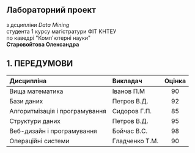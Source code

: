 ## **Лабораторний проект**
з дсципліни *Data Mining*<br/>
студента 1 курсу магістратури ФІТ КНТЕУ<br/>
по каведрі "Комп'ютерні науки"<br/>
**Старовойтова Олександра**
<br/>

## 1. ПЕРЕДУМОВИ 

| **Дисципліна** |  **Викладач** | **Оцінка** |
| :--- | :--- | :---: |
Вища математика | Іванов П.М | 90 | 
Бази даних | Петров В.Д. | 92 | 
Алгоритмізація і програмування | Сидоров Г.П. | 85 | 
Структури даних | Петров В.Д. | 95 | 
Веб-дизайн і програмування | Бойчас В.С. | 98 | 
Операційні системи | Гладченко Т.М. | 90 | 



